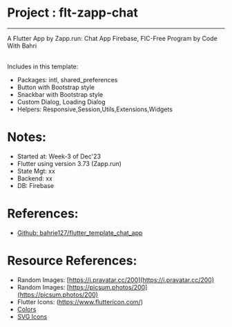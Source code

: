 # Project : flt-zapp-chat 
***************************************************************
A Flutter App by Zapp.run: Chat App Firebase, FIC-Free Program by Code With Bahri <br><br>

Includes in this template:
- Packages: intl, shared_preferences
- Button with Bootstrap style
- Snackbar with Bootstrap style
- Custom Dialog, Loading Dialog
- Helpers: Responsive,Session,Utils,Extensions,Widgets

# Notes:
- Started at: Week-3 of Dec'23
- Flutter using version 3.73 (Zapp.run)
- State Mgt: xx
- Backend: xx
- DB: Firebase

# References:
- [Github: bahrie127/flutter_template_chat_app](https://github.com/bahrie127/flutter_template_chat_app)

# Resource References:
- Random Images: [https://i.pravatar.cc/200](https://i.pravatar.cc/200)
- Random Images: [https://picsum.photos/200](https://picsum.photos/200)
- Flutter Icons: (https://www.fluttericon.com/)
- [Colors](https://coolors.co/palettes/trending)
- [SVG Icons](http://svgrepo.com)

